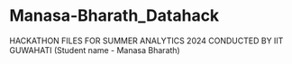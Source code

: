 # Manasa-Bharath_Datahack
HACKATHON FILES FOR SUMMER ANALYTICS 2024 CONDUCTED BY IIT GUWAHATI (Student name - Manasa Bharath)
